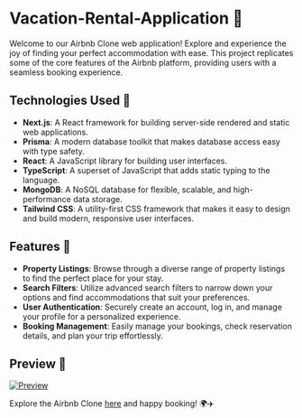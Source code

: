 # Vacation-Rental-Application 🏡

Welcome to our Airbnb Clone web application! Explore and experience the joy of finding your perfect accommodation with ease. This project replicates some of the core features of the Airbnb platform, providing users with a seamless booking experience.

## Technologies Used 🚀

- **Next.js**: A React framework for building server-side rendered and static web applications.
- **Prisma**: A modern database toolkit that makes database access easy with type safety.
- **React**: A JavaScript library for building user interfaces.
- **TypeScript**: A superset of JavaScript that adds static typing to the language.
- **MongoDB**: A NoSQL database for flexible, scalable, and high-performance data storage.
- **Tailwind CSS**: A utility-first CSS framework that makes it easy to design and build modern, responsive user interfaces.

## Features 🌟

- **Property Listings**: Browse through a diverse range of property listings to find the perfect place for your stay.
- **Search Filters**: Utilize advanced search filters to narrow down your options and find accommodations that suit your preferences.
- **User Authentication**: Securely create an account, log in, and manage your profile for a personalized experience.
- **Booking Management**: Easily manage your bookings, check reservation details, and plan your trip effortlessly.

## Preview 📸

[![Preview](https://github.com/satyamkumar420/airbnb-clone/assets/98641231/6cc1f328-7d93-4a1b-9fcc-1c43eca2aa19)](https://book-rooms.vercel.app/)


Explore the Airbnb Clone [here](https://vacation-rental-application.vercel.app/) and happy booking! 🌍✈️
